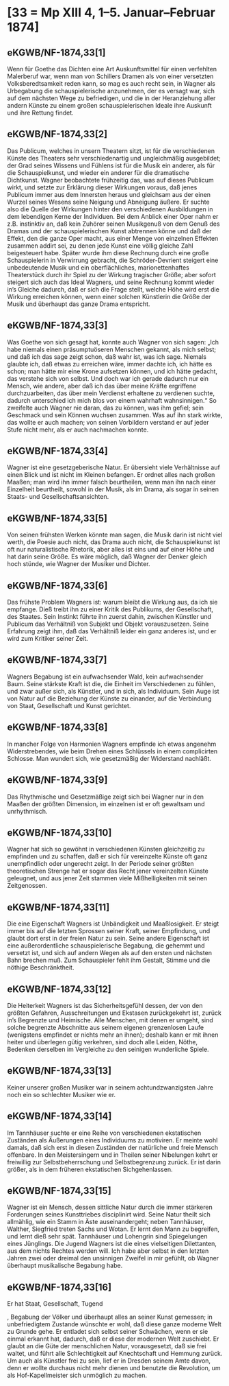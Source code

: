 # [33 = Mp XIII 4, 1–5. Januar–Februar 1874]

## eKGWB/NF-1874,33[1]

Wenn für Goethe das Dichten eine Art Auskunftsmittel für einen verfehlten Malerberuf war, wenn man von Schillers Dramen als von einer versetzten Volksberedtsamkeit reden kann, so mag es auch recht sein, in Wagner als Urbegabung die schauspielerische anzunehmen, der es versagt war, sich auf dem nächsten Wege zu befriedigen, und die in der Heranziehung aller andern Künste zu einem großen schauspielerischen Ideale ihre Auskunft und ihre Rettung findet.

## eKGWB/NF-1874,33[2]

Das Publicum, welches in unsern Theatern sitzt, ist für die verschiedenen Künste des Theaters sehr verschiedenartig und ungleichmäßig ausgebildet; der Grad seines Wissens und Fühlens ist für die Musik ein anderer, als für die Schauspielkunst, und wieder ein anderer für die dramatische Dichtkunst. Wagner beobachtete frühzeitig das, was auf dieses Publicum wirkt, und setzte zur Erklärung dieser Wirkungen voraus, daß jenes Publicum immer aus dem Innersten heraus und gleichsam aus der einen Wurzel seines Wesens seine Neigung und Abneigung äußere. Er suchte also die Quelle der Wirkungen hinter den verschiedenen Ausbildungen in dem lebendigen Kerne der Individuen. Bei dem Anblick einer Oper nahm er z.B. instinktiv an, daß kein Zuhörer seinen Musikgenuß von dem Genuß des Dramas und der schauspielerischen Kunst abtrennen könne und daß der Effekt, den die ganze Oper macht, aus einer Menge von einzelnen Effekten zusammen addirt sei, zu denen jede Kunst eine völlig gleiche Zahl beigesteuert habe. Später wurde ihm diese Rechnung durch eine große Schauspielerin in Verwirrung gebracht, die Schröder-Devrient steigert eine unbedeutende Musik und ein oberflächliches, marionettenhaftes Theaterstück durch ihr Spiel zu der Wirkung tragischer Größe; aber sofort steigert sich auch das Ideal Wagners, und seine Rechnung kommt wieder in’s Gleiche dadurch, daß er sich die Frage stellt, welche Höhe wird erst die Wirkung erreichen können, wenn einer solchen Künstlerin die Größe der Musik und überhaupt das ganze Drama entspricht.

## eKGWB/NF-1874,33[3]

Was Goethe von sich gesagt hat, konnte auch Wagner von sich sagen: „Ich habe niemals einen präsumptuöseren Menschen gekannt, als mich selbst; und daß ich das sage zeigt schon, daß wahr ist, was ich sage. Niemals glaubte ich, daß etwas zu erreichen wäre, immer dachte ich, ich hätte es schon; man hätte mir eine Krone aufsetzen können, und ich hätte gedacht, das verstehe sich von selbst. Und doch war ich gerade dadurch nur ein Mensch, wie andere, aber daß ich das über meine Kräfte ergriffene durchzuarbeiten, das über mein Verdienst erhaltene zu verdienen suchte, dadurch unterschied ich mich blos von einem wahrhaft wahnsinnigen.“ So zweifelte auch Wagner nie daran, das zu können, was ihm gefiel; sein Geschmack und sein Können wuchsen zusammen. Was auf ihn stark wirkte, das wollte er auch machen; von seinen Vorbildern verstand er auf jeder Stufe nicht mehr, als er auch nachmachen konnte.

## eKGWB/NF-1874,33[4]

Wagner ist eine gesetzgeberische Natur. Er übersieht viele Verhältnisse auf einen Blick und ist nicht im Kleinen befangen. Er ordnet alles nach großen Maaßen; man wird ihn immer falsch beurtheilen, wenn man ihn nach einer Einzelheit beurtheilt, sowohl in der Musik, als im Drama, als sogar in seinen Staats- und Gesellschaftsansichten.

## eKGWB/NF-1874,33[5]

Von seinen frühsten Werken könnte man sagen, die Musik darin ist nicht viel werth, die Poesie auch nicht, das Drama auch nicht, die Schauspielkunst ist oft nur naturalistische Rhetorik, aber alles ist eins und auf einer Höhe und hat darin seine Größe. Es wäre möglich, daß Wagner der Denker gleich hoch stünde, wie Wagner der Musiker und Dichter.

## eKGWB/NF-1874,33[6]

Das frühste Problem Wagners ist: warum bleibt die Wirkung aus, da ich sie empfange. Dieß treibt ihn zu einer Kritik des Publikums, der Gesellschaft, des Staates. Sein Instinkt führte ihn zuerst dahin, zwischen Künstler und Publicum das Verhältniß von Subjekt und Objekt vorauszusetzen. Seine Erfahrung zeigt ihm, daß das Verhältniß leider ein ganz anderes ist, und er wird zum Kritiker seiner Zeit.

## eKGWB/NF-1874,33[7]

Wagners Begabung ist ein aufwachsender Wald, kein aufwachsender Baum. Seine stärkste Kraft ist die, die Einheit im Verschiedenen zu fühlen, und zwar außer sich, als Künstler, und in sich, als Individuum. Sein Auge ist von Natur auf die Beziehung der Künste zu einander, auf die Verbindung von Staat, Gesellschaft und Kunst gerichtet.

## eKGWB/NF-1874,33[8]

In mancher Folge von Harmonien Wagners empfinde ich etwas angenehm Widerstrebendes, wie beim Drehen eines Schlüssels in einem complicirten Schlosse. Man wundert sich, wie gesetzmäßig der Widerstand nachläßt.

## eKGWB/NF-1874,33[9]

Das Rhythmische und Gesetzmäßige zeigt sich bei Wagner nur in den Maaßen der größten Dimension, im einzelnen ist er oft gewaltsam und unrhythmisch.

## eKGWB/NF-1874,33[10]

Wagner hat sich so gewöhnt in verschiedenen Künsten gleichzeitig zu empfinden und zu schaffen, daß er sich für vereinzelte Künste oft ganz unempfindlich oder ungerecht zeigt. In der Periode seiner größten theoretischen Strenge hat er sogar das Recht jener vereinzelten Künste geleugnet, und aus jener Zeit stammen viele Mißhelligkeiten mit seinen Zeitgenossen.

## eKGWB/NF-1874,33[11]

Die eine Eigenschaft Wagners ist Unbändigkeit und Maaßlosigkeit. Er steigt immer bis auf die letzten Sprossen seiner Kraft, seiner Empfindung, und glaubt dort erst in der freien Natur zu sein. Seine andere Eigenschaft ist eine außerordentliche schauspielerische Begabung, die gehemmt und versetzt ist, und sich auf andern Wegen als auf den ersten und nächsten Bahn brechen muß. Zum Schauspieler fehlt ihm Gestalt, Stimme und die nöthige Beschränktheit.

## eKGWB/NF-1874,33[12]

Die Heiterkeit Wagners ist das Sicherheitsgefühl dessen, der von den größten Gefahren, Ausschreitungen und Ekstasen zurückgekehrt ist, zurück in’s Begrenzte und Heimische. Alle Menschen, mit denen er umgeht, sind solche begrenzte Abschnitte aus seinem eigenen grenzenlosen Laufe (wenigstens empfindet er nichts mehr an ihnen); deshalb kann er mit ihnen heiter und überlegen gütig verkehren, sind doch alle Leiden, Nöthe, Bedenken derselben im Vergleiche zu den seinigen wunderliche Spiele.

## eKGWB/NF-1874,33[13]

Keiner unserer großen Musiker war in seinem achtundzwanzigsten Jahre noch ein so schlechter Musiker wie er.

## eKGWB/NF-1874,33[14]

Im Tannhäuser suchte er eine Reihe von verschiedenen ekstatischen Zuständen als Äußerungen eines Individuums zu motiviren. Er meinte wohl damals, daß sich erst in diesen Zuständen der natürliche und freie Mensch offenbare. In den Meistersingern und in Theilen seiner Nibelungen kehrt er freiwillig zur Selbstbeherrschung und Selbstbegrenzung zurück. Er ist darin größer, als in dem früheren ekstatischen Sichgehenlassen.

## eKGWB/NF-1874,33[15]

Wagner ist ein Mensch, dessen sittliche Natur durch die immer stärkeren Forderungen seines Kunsttriebes disciplinirt wird. Seine Natur theilt sich allmählig, wie ein Stamm in Äste auseinandergeht; neben Tannhäuser, Walther, Siegfried treten Sachs und Wotan. Er lernt den Mann zu begreifen, und lernt dieß sehr spät. Tannhäuser und Lohengrin sind Spiegelungen eines Jünglings. Die Jugend Wagners ist die eines vielseitigen Dilettanten, aus dem nichts Rechtes werden will. Ich habe aber selbst in den letzten Jahren zwei oder dreimal den unsinnigen Zweifel in mir gefühlt, ob Wagner überhaupt musikalische Begabung habe.

## eKGWB/NF-1874,33[16]

Er hat Staat, Gesellschaft, Tugend

, Begabung der Völker und überhaupt alles an seiner Kunst gemessen; in unbefriedigtem Zustande wünschte er wohl, daß diese ganze moderne Welt zu Grunde gehe. Er entladet sich selbst seiner Schwächen, wenn er sie einmal erkannt hat, dadurch, daß er diese der modernen Welt zuschiebt. Er glaubt an die Güte der menschlichen Natur, vorausgesetzt, daß sie frei waltet, und führt alle Schlechtigkeit auf Knechtschaft und Hemmung zurück. Um auch als Künstler frei zu sein, lief er in Dresden seinem Amte davon, denn er wollte durchaus nicht mehr dienen und benutzte die Revolution, um als Hof-Kapellmeister sich unmöglich zu machen.
